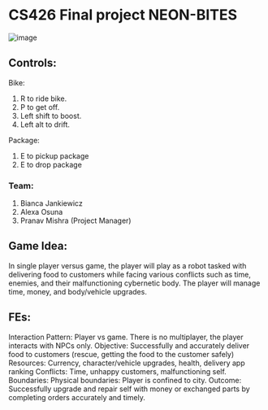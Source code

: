 # CS426 Final project NEON-BITES

![image](https://github.com/bjank2/cs426_NeonBites/assets/89926012/d294e279-ad82-42aa-b9e3-675b2acbf4d1)
## Controls:
Bike: 
1. R to ride bike.
2. P to get off.
3. Left shift to boost.
4. Left alt to drift.


Package:
1. E to pickup package
2. E to drop package



### Team: 
1. Bianca Jankiewicz
2. Alexa Osuna
3. Pranav Mishra (Project Manager)

## Game Idea:
In single player versus game, the player will play as a robot tasked with delivering food to customers while facing various conflicts such as time, enemies, and their malfunctioning cybernetic body. The player will manage time, money, and body/vehicle upgrades.

## FEs:
Interaction Pattern: Player vs game. There is no multiplayer, the player interacts with NPCs only.
Objective: Successfully and accurately deliver food to customers (rescue, getting the food to the customer safely)
Resources: Currency, character/vehicle upgrades, health, delivery app ranking
Conflicts: Time, unhappy customers, malfunctioning self. 
Boundaries: Physical boundaries: Player is confined to city. 
Outcome: Successfully upgrade and repair self with money or exchanged parts by completing orders accurately and timely. 

